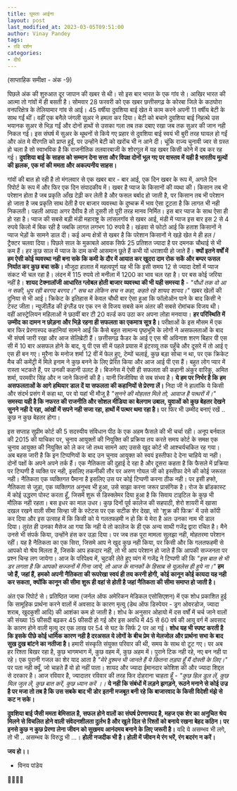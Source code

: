 ```yaml
---
title: घूमता आईना
layout: post
last_modified_at: 2023-03-05T09:51:00
author: Vinay Pandey
tags:
- रवि दर्शन
categories:
- दीर्घ
---
```

(साप्ताहिक समीक्षा - अंक -9)

पिछले अंक की शुरुआत दूर जापान की खबर से थी।  सो इस बार भारत के एक गांव से। आखिर भारत की आत्मा तो गांवों में ही बसती है। सोमवार 28 फरवरी को एक खबर छत्तीसगढ़ के कोरबा जिले के कठघोरा वनपरिक्षेत्र के तेलियामार गांव से आई। 45 वर्षीया दुवशिया बाई खेत मे काम करने अपनी 11 वर्षीय बेटी के साथ गईं थीं। वहीं एक बनैले जंगली सुअर ने हमला कर दिया। बेटी को बचाने दुवशिया बाई निहत्थे उस भयानक सुअर से भिड़ गईं और दोनों हाथों से उसका गला तब तक दबाए रखा जब तक सुअर की जान नही निकल गई। इस संघर्ष में सुअर के थूथनों से किये गए प्रहार से दुवशिया बाई स्वयं भी बुरी तरह घायल हो गईं और अंत मे वीरगति को प्राप्त हुईं, पर उन्होंने बेटी को खरोंच भी न आने दी। चूंकि राज्य चुनावी ज्वर से ग्रस्त हो चला है सो स्वाभविक है कि राजनीतिक तलवारबाजी के शोरगुल में यह खबर किसी कोने में दब कर रह गई। **दुवशिया बाई के साहस को सम्मान देना सत्ता और विपक्ष दोनों भूल गए पर वास्तव में यही है भारतीय मूल्यों की झलक, एक मां की ममता और अकल्पनीय साहस।**

गांवों की बात हो रही है तो मंगलवार से एक खबर बार - बार आई, एक दिन खबर के रूप में, अगले दिन रिपोर्ट के रूप में और फिर एक दिन संपादकीय में। खबर है प्याज के किसानों की व्यथा की। किसान तब भी परेशान होता है जब प्रकृति आँख टेढ़ी कर लेती है और फसल बर्बाद हो जाती है, पर किसान तब भी परेशान हो जाता है जब प्रकृति साथ देती है पर बाजार व्यवस्था के दुष्चक्र में भाव ऐसा टूटता है कि लागत भी नही निकलती। पहली आपदा अगर दैवीय है तो दूसरी तो पूरी तरह मानव निर्मित। इस बार प्याज के साथ ऐसा ही हो रहा है। प्याज की सबसे बड़ी मंडी महाराष्ट्र के लांसलगॉव से खबर आई, मंडी में प्याज इस बार इस 2 से 4 रुपये किलो में बिक रही है जबकि लागत लगभग 10 रुपये है। खंडवा से फोटो आई कि हताश किसानों ने प्याज भेड़ों के सामने डाल दी। कई अन्य क्षेत्रों से खबर है कि परेशान किसानों ने खड़े खेत मे ही हल / ट्रैक्टर चलवा दिया। पिछले साल के मुकाबले आवक सिर्फ 25 प्रतिशत ज्यादा है पर दमनक चौथाई से भी कम हैं। हर कुछ साल में प्याज के दाम कभी आसमान छूते हैं कभी यों धराशायी हो जाते हैं। **क्यों इतने वर्षों में हम ऐसी कोई व्यवस्था नही बना सके कि कमी के दौर में आयात कर खुदरा दाम रोक सकें और बम्पर फसल निर्यात कर कुछ बचा सकें।** मौजूदा हालात में महत्वपूर्ण यह भी कि इसी समय 12 से ज्यादा देशों में प्याज संकट भी चल रहा है। लंदन में 115 रुपये तो मनीला में 1200 का भाव चल रहा है। पर बस कोई जरिया नहीं है। **शायद टेक्नालॉजी आधारित ग्लोबल होती  बाजार व्यवस्था की भी यही समस्या है** -
*"पौधों तक वो आ न सकी,*
*धूप रही बरगद बरगद।"*
*सच था लेकिन सच न कहा,*
*कहते रहे शायद शायद।"*
खबर खेलों की दुनिया से भी आई। क्रिकेट के इतिहास में केवल चौथी बार ऐसा हुआ कि फॉलोऑन पाने के बाद किसी ने टेस्ट जीता। न्यूजीलैंड की इंग्लैंड पर एक रन से विजय सबसे कम अंतर की सबसे रोमांचक विजय थी। वहीं आस्ट्रेलियन महिलाओं ने छठवीं बार टी 20 वर्ल्ड कप उठा कर अपना लोहा मनवाया। **हर परिस्थिति में उम्मीद का दामन न छोड़ना और भिड़े रहना ही सफलता का एकमात्र सूत्र है।**  परीक्षाओं के इस मौसम में एक बार फिर प्रेरणास्पद कहानियां सामने आईं कि कैसे बहुत सामान्य पृष्ठभूमि के लोगों ने असफलताओं के बाद भी संघर्ष जारी रखा और आज सेलिब्रेटी हैं। छत्तीसगढ़ कैडर के आई ए एस श्री अविनाश शरण बिहार पी एस सी में 10 बार असफल होने के बाद, यू पी एस सी में पहले प्रयास में इंटरव्यू तक पहुँचे और दूसरे में तो आई ए एस ही बन गए। मुरैना के मनोज शर्मा 12 वीं में फेल हुए, टेम्पों चलाई, कुछ बड़ा सोचा न था, पर एक क्रिकेट मैच की कमेंट्री में मिले इनाम ने कुछ बनने के लिए प्रेरित किया और आज आई पी एस हैं। बहुत लोग प्यार में रास्ता भटकते हैं, पर उनकी कहानी उलट है। बिजनेस में ऐसी ही सफलता की कहानी अंकुर वारिकु, अमित शर्मा, परमवीर सिंह और न जाने कितनों की है।  यानी जिजीविषा से सब संभव है। **ये हम पर निर्भर है कि हम असफलताओं के आगे हथियार डाल दें या सफलता की कहानियों से प्रेरणा लें।** निदा जी ने हालांकि ये किसी और संदर्भ प्रसंग में कहा था, पर वो यहां भी मौजू है
*"सुनने की मोहलत मिले तो,*
*आवाज है पत्थरों में।"*
**समस्या यही है कि नफरत की राजनीति और सोशल मीडिया का बेलगाम उबाल, युवाओं को कुछ बेहतर देखने सुनने नही दे रहा, आंखों में सपने नही सजा रहा, हाथों में पत्थर थमा रहा है।** पर फिर भी उम्मीद बनाएं रखें .. कुछ न कुछ बेहतर होगा।

इस सप्ताह सुप्रीम कोर्ट की 5 सदस्यीय संविधान पीठ के एक अहम फैसले की भी चर्चा रही। अनूप बर्नवाल की 2015 की याचिका पर, चुनाव आयुक्तों की नियुक्ति की प्रक्रिया तय करते समय कोर्ट के समक्ष एक चुनाव आयुक्त की नियुक्ति को ले कर जो तथ्य सामने आए उससे खुद कोर्ट भी आश्चर्यचकित रह गया। अब बहस जारी है कि इन टिप्पणियों के बाद उन चुनाव आयुक्त को स्वयं इस्तीफा दे देना चाहिये या नही। दोनों पक्षों के अपने अपने तर्क हैं। एक नैतिकता की दुहाई दे रहा है और दूसरा कहता है कि फैसले में प्रक्रिया पर टिप्पणी है व्यक्ति पर नही, इसलिए तकनीकी तौर पर अरुण गोयल जी को इस्तीफा देने की कोई जरूरत नही। नैतिकता एक व्यक्तिगत पैमाना है इसलिए उस पर कोई टिप्पणी करना ठीक नही। पर इसी हफ्ते, नैतिकता से जुड़ा, एक व्यक्तिगत अनुभव भी हुआ, उसे साझा करना जरूर प्रासंगिक है। रोज के ब्रॉडकास्ट में कोई उद्धरण पोस्ट करता हूँ, जिसमें शुरू से डिस्क्लेमर दिया हुआ है कि सिवाय टाइटिल के कुछ भी मौलिक नही रहता। बस इधर का माल उधर। कुछ दिनों पूर्व कालेज की सहपाठी, शेरो शायरी में खासा दखल रखने वाली सीमा सिन्हा जी के स्टेटस पर एक सटीक शेर देखा, सो 'शुक्र की फिक्र' में उसे कॉपी कर दिया और इस उत्साह में कि किसी को ये गलतफहमी न हो कि ये मेरा है अतः उनका नाम भी डाल दिया। तुरंत ही उनका मैसेज आ गया कि नही ये तो कालेज के ही एक अन्य साथी गजेंद्र द्वारा रचित है। मैने उनसे भी संपर्क किया, उन्होंने हंस कर उड़ा दिया। पर जब तक पूरा मामला सुलझा नही, मोहतरमा परेशान रहीं। यह है नैतिकता का एक सिरा, जिसमे आप ने खुद कुछ नही किया, पर किसी और कि गलतफहमी से आपको वो श्रेय मिलता है, जिसके आप हकदार नही, तो भी आप परेशान हो जाते हैं कि आपकी सज्जनता पर प्रश्न चिन्ह लग जायेगा। आज के परिपेक्ष्य में, चुटकी लेते हुए व्यंग में गजेंद्र ने टिप्पणी की कि *"इस बात से भी डर लगता है कि आपको सज्जनों में गिना जाये, तो आज के मानकों के हिसाब से यूज़लेस ही हुये ना।"* **हम जो हैं, जहां हैं, हमको अपनी नैतिकता की रूपरेखा स्वयं ही तय करनी होगी, कोई कानून कोई कायदा यह नही कर सकता, क्योंकि कानून की सीमा शुरू ही वहां से होती है जहां नैतिकता की सीमा समाप्त हो जाती है।**

अंत एक रिपोर्ट से। प्रतिष्ठित जामा (जर्नल ऑफ अमेरिकन मेडिकल एसोसिएशन) में एक शोध प्रकाशित हुई कि सामूहिक प्रार्थना करने वालों में अवसाद के कारण मृत्यु (डेथ ऑफ डिस्पेयर - ड्रग ओवरडोज, ज्यादा शराब, खुदकुशी आदि) की आशंका कम हो जाती है। शोध के अनुसार ओहायो में दस वर्षों में चर्च जाने वालों  की संख्या 15 फीसदी बढ़कर 45 फीसदी हो गई और इस अवधि में 45 से 60 वर्ष की आयु वर्ग में अवसाद के कारण होने वाली मृत्यु दर एक लाख पर 54 से घट के सिर्फ 2 पर आ गई। **शोध यह भी स्पष्ट करती है कि इसके पीछे कोई धार्मिक कारण नही है दरअसल ये लोगों के बीच प्रेम से मेलजोल और प्रार्थना सभा के बाद सुख दुख बांटने का नतीजा है।** हमारी संस्कृति संयुक्त परिवार की थी, समय के साथ वो टूट गए। पर अब हर रिश्ता बिखर रहा है, कुछ भागमभाग में, कुछ वहम में, कुछ अहम में। पुराने टिक नही रहे, नए बन नही पा रहे। एक पुरानी गजल का शेर याद आता है *"मेरे दुश्मन भी जानते हैं ये कितना तड़पा हूँ मैं दोस्ती के लिए।"* पर पता नही क्यूँ, जो चाहते हैं वो हो नहीं पाता। शायद और ज्यादा ईमानदार कोशिश की और ज्यादा शिद्दत से दरकार है। आज रविवार है, ज्यादातर रविवार की तरह फिर दोहराना चाहता हूँ -
*"कुछ हिल डुल लें, कुछ मिल जुल लें,*
*कुछ बात करें, कुछ ध्यान करें ।।*
**ये नही कि संबंधों में लड़ने झगड़ने, रूठने मनाने से कोई उज्र है पर मजा तो तब है कि उस सबके बाद भी डोर इतनी मजबूत बनी रहे कि बाजारवाद के किसी विदेशी मंझे से कट न सके।**

**दुवशिया बाई जैसी ममता बेमिसाल है, सफल होने वालों का संघर्ष प्रेरणास्पद है, महज एक शेर का अनुचित श्रेय मिलने से विचलित होने वाली  संवेदनशीलता दुर्लभ है और खुले दिल से रिश्तों को बनाये रखना बेहद कठिन। पर इनसे कुछ न कुछ प्रेरणा लेना जीवन को सुखमय आनंदमय बनाने के लिए जरूरी है।** यदि ये असम्भव भी लगे, तो भी .. असम्भव के विरुद्ध भी ...। **होली नजदीक भी है। होली में जीवन मे रंग भरें, रंग बदरंग न करें।**

**जय हो।।**

- विनय पांडेय

🙏🌷🌷🙏


